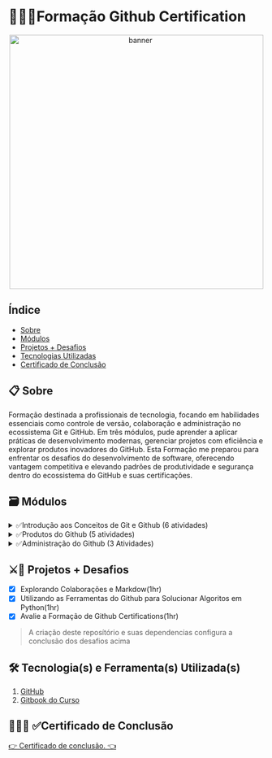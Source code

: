 # 👨🏾‍💻Formação Github Certification
<p align="center">
  <a href="https://web.dio.me/track/formacao-github-certification" target="_blank">
    <img align="center" src="https://hermes.dio.me/tracks/972297dc-4357-4af4-abea-89a38853a949.png" alt="banner" width="500"/>
  </a>
</p>

## Índice
- <a href="#sobre">Sobre</a>
- <a href="#modulos">Módulos</a>
- <a href="#projetos">Projetos + Desafios</a>
- <a href="#tecnologias">Tecnologias Utilizadas</a>
- <a href="#certificado">Certificado de Conclusão</a>

<h2 id="sobre">📋 Sobre</h2>
<div>
 <p>Formação destinada a profissionais de tecnologia, focando em habilidades essenciais como controle de versão, colaboração e administração no ecossistema Git e GitHub. Em três módulos, pude aprender a aplicar práticas de desenvolvimento modernas, gerenciar projetos com eficiência e explorar produtos inovadores do GitHub. Esta Formação me preparou para enfrentar os desafios do desenvolvimento de software, oferecendo vantagem competitiva e elevando padrões de produtividade e segurança dentro do ecossistema do GitHub e suas certificações.</p>
 
</di>

<h2 id="modulos">🗃 Módulos</h2>
<details>
  <summary>✅Introdução aos Conceitos de Git e Github (6 atividades)</summary>
 
   -  [x] Príncipios do Git e Github(1hr)
   -  [x] Autenticações(1hr)
   -  [x] Colaboração no Github(1hr)
   -  [x] Formatação com Markdown(1hr)
   -  [x] Explorando Colaboração e Markdown(1hr)
   -  [x] Desafios de Código - Formação Github Certification(1hr)
  
</details>
<details>
  <summary>✅Produtos do Github (5 atividades)</summary>
 
   -  [x] Sobre Contas e Ferramentas(1hr)
   -  [x] Gerenciando Seu Trabalho Com Github Projects(1hrs)
   -  [x] Github Copilot(1rhs)
   -  [x] Github Codespace(1hrs)
   -  [x] Utilizando as Ferramentas do Github para Solucionar Algoritmos em Python(1hr)
  
</details>
<details>
 <summary>✅Administração do Github (3 Atividades)</summary>

  -  [x] Conhecendo a Administração do Github(4hrs)
  -  [x] Utilizando Recuros do Github em um Projeto Open Source(1hrs)
  -  [x] Avalie a Formação de Github Certifications(1hrs)
         
</details>

<h2 id="projetos">⚔🎯 Projetos + Desafios</h2> 


  -  [x] Explorando Colaborações e Markdow(1hr)
  -  [x] Utilizando as Ferramentas do Github para Solucionar Algoritos em Python(1hr)
  -  [x] Avalie a Formação de Github Certifications(1hr)

> A criação deste reposítório e suas dependencias configura a conclusão dos desafios acima    


<h2 id="tecnologias">🛠 Tecnologia(s) e Ferramenta(s) Utilizada(s)</h2>

1. <a href="https://github.com/" target="_blank">GitHub</a>
2. <a href="https://aline-antunes.gitbook.io/formacao-fundamentos-github" target="_blank">Gitbook do Curso</a>



<h2 id="certificado">👨🏾‍🎓 ✅Certificado de Conclusão</h2>

<a href="https://www.dio.me/certificate/65KQG2BD" target="_blank">	👉 Certificado de conclusão. 👈 </a>

